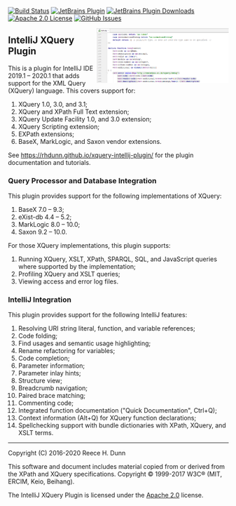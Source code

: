 [![Build Status](https://travis-ci.org/rhdunn/xquery-intellij-plugin.svg?branch=master)](https://travis-ci.org/rhdunn/xquery-intellij-plugin/master)
[![JetBrains Plugin](https://img.shields.io/jetbrains/plugin/v/8612-xquery-intellij-plugin.svg)](https://plugins.jetbrains.com/plugin/8612-xquery-intellij-plugin)
[![JetBrains Plugin Downloads](https://img.shields.io/jetbrains/plugin/d/8612-xquery-intellij-plugin.svg)](https://plugins.jetbrains.com/plugin/8612-xquery-intellij-plugin)
[![Apache 2.0 License](https://img.shields.io/badge/license-Apache%202-blue.svg)](LICENSE)
[![GitHub Issues](https://img.shields.io/github/issues/rhdunn/xquery-intellij-plugin.svg)](https://github.com/rhdunn/xquery-intellij-plugin/issues)

<img src="images/xquery-intellij-plugin.png" alt="Syntax Highlighting" width="60%" align="right"/>

## IntelliJ XQuery Plugin

This is a plugin for IntelliJ IDE 2019.1 &ndash; 2020.1 that adds support
for the XML Query (XQuery) language. This covers support for:
1.  XQuery 1.0, 3.0, and 3.1;
1.  XQuery and XPath Full Text extension;
1.  XQuery Update Facility 1.0, and 3.0 extension;
1.  XQuery Scripting extension;
1.  EXPath extensions;
1.  BaseX, MarkLogic, and Saxon vendor extensions.

See https://rhdunn.github.io/xquery-intellij-plugin/ for the plugin documentation
and tutorials.

### Query Processor and Database Integration

This plugin provides support for the following implementations of XQuery:
1.  BaseX 7.0 &ndash; 9.3;
1.  eXist-db 4.4 &ndash; 5.2;
1.  MarkLogic 8.0 &ndash; 10.0;
1.  Saxon 9.2 &ndash; 10.0.

For those XQuery implementations, this plugin supports:
1.  Running XQuery, XSLT, XPath, SPARQL, SQL, and JavaScript queries where
    supported by the implementation;
1.  Profiling XQuery and XSLT queries;
1.  Viewing access and error log files.

### IntelliJ Integration

This plugin provides support for the following IntelliJ features:
1.  Resolving URI string literal, function, and variable references;
1.  Code folding;
1.  Find usages and semantic usage highlighting;
1.  Rename refactoring for variables;
1.  Code completion;
1.  Parameter information;
1.  Parameter inlay hints;
1.  Structure view;
1.  Breadcrumb navigation;
1.  Paired brace matching;
1.  Commenting code;
1.  Integrated function documentation ("Quick Documentation", Ctrl+Q);
1.  Context information (Alt+Q) for XQuery function declarations;
1.  Spellchecking support with bundle dictionaries with XPath, XQuery, and XSLT
    terms.

-----

Copyright (C) 2016-2020 Reece H. Dunn

This software and document includes material copied from or derived from the
XPath and XQuery specifications. Copyright © 1999-2017 W3C® (MIT, ERCIM, Keio,
Beihang).

The IntelliJ XQuery Plugin is licensed under the [Apache 2.0](LICENSE) license.

